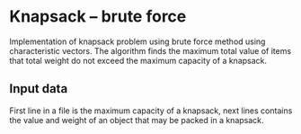 # Knapsack – brute force

Implementation of knapsack problem using brute force method using characteristic vectors. 
The algorithm finds the maximum total value of items that total weight do not exceed the 
maximum capacity of a knapsack.

## Input data
First line in a file is the maximum capacity of a knapsack, next lines contains the 
value and weight of an object that may be packed in a knapsack.
